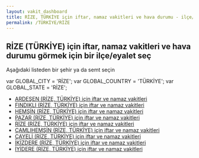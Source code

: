 ```yaml
---
layout: vakit_dashboard
title: RİZE, TÜRKİYE için iftar, namaz vakitleri ve hava durumu - ilçe/eyalet seç
permalink: /TÜRKİYE/RİZE
---
```


## RİZE (TÜRKİYE) için iftar, namaz vakitleri ve hava durumu  görmek için bir ilçe/eyalet seç

Aşağıdaki listeden bir şehir ya da semt seçin



  var GLOBAL_CITY = 'RİZE';
  var GLOBAL_COUNTRY = 'TÜRKİYE';
  var GLOBAL_STATE = 'RİZE';
* [ARDEŞEN (RİZE, TÜRKİYE) için iftar ve namaz vakitleri](/TÜRKİYE/RİZE/ARDEŞEN)
* [FINDIKLI (RİZE, TÜRKİYE) için iftar ve namaz vakitleri](/TÜRKİYE/RİZE/FINDIKLI)
* [HEMŞİN (RİZE, TÜRKİYE) için iftar ve namaz vakitleri](/TÜRKİYE/RİZE/HEMŞİN)
* [PAZAR (RİZE, TÜRKİYE) için iftar ve namaz vakitleri](/TÜRKİYE/RİZE/PAZAR)
* [RİZE (RİZE, TÜRKİYE) için iftar ve namaz vakitleri](/TÜRKİYE/RİZE/RİZE)
* [ÇAMLIHEMŞİN (RİZE, TÜRKİYE) için iftar ve namaz vakitleri](/TÜRKİYE/RİZE/ÇAMLIHEMŞİN)
* [ÇAYELİ (RİZE, TÜRKİYE) için iftar ve namaz vakitleri](/TÜRKİYE/RİZE/ÇAYELİ)
* [İKİZDERE (RİZE, TÜRKİYE) için iftar ve namaz vakitleri](/TÜRKİYE/RİZE/İKİZDERE)
* [İYİDERE (RİZE, TÜRKİYE) için iftar ve namaz vakitleri](/TÜRKİYE/RİZE/İYİDERE)
</script>
<script type="text/javascript">